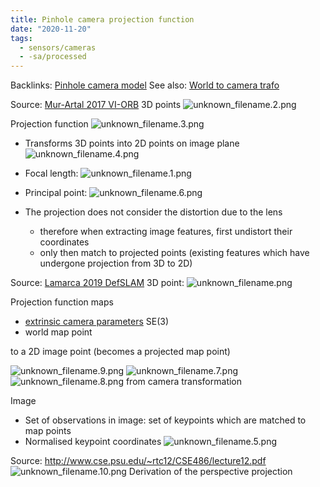 ```yaml
---
title: Pinhole camera projection function
date: "2020-11-20"
tags:
  - sensors/cameras
  - -sa/processed
---
```


Backlinks: [Pinhole camera model](pinhole-camera-model.md)
See also: [World to camera trafo](world-to-camera-trafo.md)

Source: [Mur-Artal 2017 VI-ORB](bibliography/mur-artal-2017-vi-orb.md)
3D points
![unknown_filename.2.png](./_resources/Pinhole_camera_projection_function.resources/unknown_filename.2.png)

Projection function ![unknown_filename.3.png](./_resources/Pinhole_camera_projection_function.resources/unknown_filename.3.png)

*   Transforms 3D points into 2D points on image plane
    ![unknown_filename.4.png](./_resources/Pinhole_camera_projection_function.resources/unknown_filename.4.png)
    
*   Focal length: ![unknown_filename.1.png](./_resources/Pinhole_camera_projection_function.resources/unknown_filename.1.png)
*   Principal point: ![unknown_filename.6.png](./_resources/Pinhole_camera_projection_function.resources/unknown_filename.6.png)
*   The projection does not consider the distortion due to the lens
    *   therefore when extracting image features, first undistort their coordinates
    *   only then match to projected points (existing features which have undergone projection from 3D to 2D)

Source: [Lamarca 2019 DefSLAM](lamarca-2019-defslam.md)
3D point:
![unknown_filename.png](./_resources/Pinhole_camera_projection_function.resources/unknown_filename.png)

Projection function maps

*   [extrinsic camera parameters](extrinsic-camera-parameters.md) SE(3)
*   world map point

to a 2D image point (becomes a projected map point)

![unknown_filename.9.png](./_resources/Pinhole_camera_projection_function.resources/unknown_filename.9.png)
![unknown_filename.7.png](./_resources/Pinhole_camera_projection_function.resources/unknown_filename.7.png)
![unknown_filename.8.png](./_resources/Pinhole_camera_projection_function.resources/unknown_filename.8.png) from camera transformation

Image

*   Set of observations in image: set of keypoints which are matched to map points
*   Normalised keypoint coordinates
    ![unknown_filename.5.png](./_resources/Pinhole_camera_projection_function.resources/unknown_filename.5.png)
    

Source: <http://www.cse.psu.edu/~rtc12/CSE486/lecture12.pdf>
![unknown_filename.10.png](./_resources/Pinhole_camera_projection_function.resources/unknown_filename.10.png)
Derivation of the perspective projection

